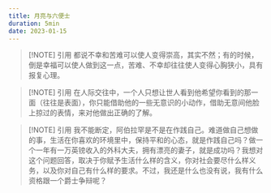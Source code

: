 ```yaml
---
title: 月亮与六便士
duration: 5min
date: 2023-01-15
---
```


> [!NOTE] 引用
> 都说不幸和苦难可以使人变得崇高，其实不然；有的时候，倒是幸福可以使人做到这一点，苦难、不幸却往往使人变得心胸狭小，具有报复心理。

> [!NOTE] 引用
> 在人际交往中，一个人只想让世人看到他希望你看到的那一面（往往是表面），你只能借助他的一些无意识的小动作，借助无意间他脸上掠过的表情，来对他做出正确的了解。
>

> [!NOTE] 引用
> 我不能断定，阿伯拉罕是不是在作践自己。难道做自己想做的事，生活在你喜欢的环境里中，保持平和的心态，就是作践自己吗？做一个一年有一万英镑收入的外科大夫，拥有漂亮的妻子，就是成功吗？我想对这个问题回答，取决于你赋予生活什么样的含义，你对社会要尽什么样义务，以及你对自己有什么样的要求。不过，我还是什么也没有说，我有什么资格跟一个爵士争辩呢？
